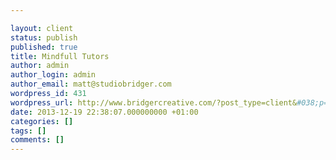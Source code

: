 ```yaml
---

layout: client
status: publish
published: true
title: Mindfull Tutors
author: admin
author_login: admin
author_email: matt@studiobridger.com
wordpress_id: 431
wordpress_url: http://www.bridgercreative.com/?post_type=client&#038;p=431
date: 2013-12-19 22:38:07.000000000 +01:00
categories: []
tags: []
comments: []
---
```

